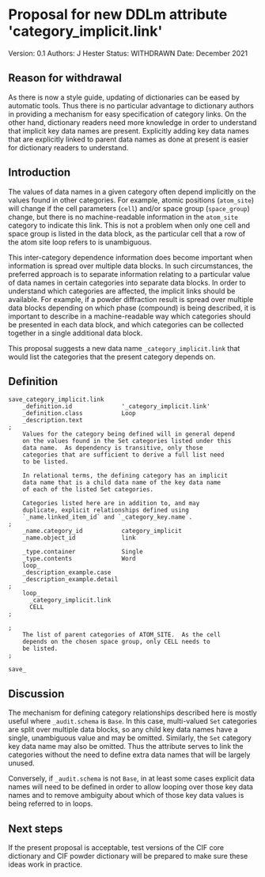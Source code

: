 # Proposal for new DDLm attribute 'category_implicit.link'

Version: 0.1
Authors: J Hester
Status: WITHDRAWN
Date: December 2021

## Reason for withdrawal

As there is now a style guide, updating of dictionaries can be eased by
automatic tools. Thus there is no particular advantage to dictionary
authors in providing a mechanism for easy specification of category
links. On the other hand, dictionary readers need more knowledge in order
to understand that implicit key data names are present. Explicitly
adding key data names that are explicitly linked to parent data names as
done at present is easier for dictionary readers to understand.

## Introduction

The values of data names in a given category often depend implicitly
on the values found in other categories.  For example, atomic
positions (`atom_site`) will change if the cell parameters (`cell`)
and/or space group (`space_group`) change, but there is no
machine-readable information in the `atom_site` category to indicate
this link. This is not a problem when only one cell and space group is
listed in the data block, as the particular cell that a row of the
atom site loop refers to is unambiguous.

This inter-category dependence information does become important when 
information is spread over multiple data blocks. In such circumstances,
the preferred approach is to separate information relating to a
particular value of data names in certain categories into separate
data blocks. In order to understand which categories are affected,
the implicit links should be available. For example, if a powder
diffraction result is spread over multiple data blocks depending on
which phase (compound) is being described, it is important to describe
in a machine-readable way which categories should be presented in
each data block, and which categories can be collected together in a
single additional data block.

This proposal suggests a new data name `_category_implicit.link`
that would list the categories that the present category depends
on.

## Definition

```
save_category_implicit.link
    _definition.id              '_category_implicit.link'
    _definition.class           Loop
    _description.text
;
    Values for the category being defined will in general depend
    on the values found in the Set categories listed under this
    data name.  As dependency is transitive, only those 
    categories that are sufficient to derive a full list need
    to be listed.
    
    In relational terms, the defining category has an implicit
    data name that is a child data name of the key data name
    of each of the listed Set categories.
    
    Categories listed here are in addition to, and may
    duplicate, explicit relationships defined using
    `_name.linked_item_id` and `_category_key.name`.
;
    _name.category_id           category_implicit
    _name.object_id             link

    _type.container             Single
    _type.contents              Word
    loop_
    _description_example.case
    _description_example.detail
;
    loop_
      _category_implicit.link
      CELL
;

;
    The list of parent categories of ATOM_SITE.  As the cell
    depends on the chosen space group, only CELL needs to
    be listed.
;

save_
```

## Discussion

The mechanism for defining category relationships described here
is mostly useful where `_audit.schema` is `Base`.  In this case,
multi-valued `Set` categories are split over multiple data blocks,
so any child key data names have a single, unambiguous value and
may be omitted. Similarly, the `Set` category key data name may
also be omitted. Thus the attribute serves to link the categories
without the need to define extra data names that will be largely
unused.

Conversely, if `_audit.schema` is not `Base`, in at least some
cases explicit data names will need to be defined in order
to allow looping over those key data names and to remove ambiguity
about which of those key data values is being referred to in
loops.

## Next steps

If the present proposal is acceptable, test versions of the CIF
core dictionary and CIF powder dictionary will be prepared to
make sure these ideas work in practice.
